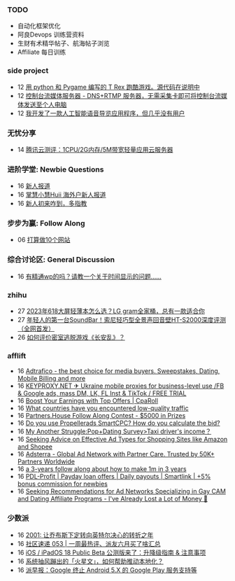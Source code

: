 ### TODO
-  自动化框架优化
-  阿良Devops 训练营资料
-  生财有术精华帖子、航海帖子浏览
-  Affiliate 每日训练

### side project
<!-- sideproject:START -->
-  12 [用 python 和 Pygame 编写的 T Rex 跑酷游戏。源代码在说明中](https://www.youtube.com/watch?v=pZySIXSelCA)
-  12 [控制台流媒体服务器 - DNS+RTMP 服务器，无需采集卡即可将控制台流媒体发送至个人电脑](https://github.com/Aioros/console-streaming-server)
-  12 [我开发了一款人工智能语音导览应用程序，但几乎没有用户](https://www.reddit.com/r/SideProject/comments/18gpp0e/ive_built_an_ai_audio_tour_app_but_have_almost_no/)<!-- sideproject:END -->


### 无忧分享
<!-- ruyo:START -->
-  14 [腾讯云测评：1CPU/2G内存/5M带宽轻量应用云服务器](https://51.ruyo.net/18711.html)<!-- ruyo:END -->

### 进阶学堂: Newbie Questions
<!-- advertcn1:START -->
-  16 [新人报道](https://www.advertcn.com/thread-115727-1-1.html)
-  16 [掌慧小慧Huii 海外户新人报道](https://www.advertcn.com/thread-115717-1-1.html)
-  16 [新人初来咋到，多指教](https://www.advertcn.com/thread-115716-1-1.html)<!-- advertcn1:END -->

### 步步为赢: Follow Along
<!-- advertcn2:START -->
-  06 [打算做10个网站](https://www.advertcn.com/thread-115247-1-1.html)<!-- advertcn2:END -->

### 综合讨论区: General Discussion
<!-- advertcn3:START -->
-  16 [有精通wp的吗？请教一个关于时间显示的问题……](https://www.advertcn.com/thread-115726-1-1.html)<!-- advertcn3:END -->


### zhihu
<!-- zhihu:START -->
-  27 [2023年618大屏轻薄本怎么选？LG gram全家桶，总有一款适合你](http://zhuanlan.zhihu.com/p/632641888?utm_campaign=rss&utm_medium=rss&utm_source=rss&utm_content=title)
-  27 [年轻人的第一台SoundBar！索尼轻巧型全景声回音壁HT-S2000深度评测（全网首发）](http://zhuanlan.zhihu.com/p/630990296?utm_campaign=rss&utm_medium=rss&utm_source=rss&utm_content=title)
-  26 [如何评价密室逃脱游戏《长安乱》？](http://www.zhihu.com/question/563950552/answer/3045961312?utm_campaign=rss&utm_medium=rss&utm_source=rss&utm_content=title)<!-- zhihu:END -->

### afflift
<!-- afflift:START -->
-  16 [Adtrafico - the best choice for media buyers. Sweepstakes, Dating, Mobile Billing and more](https://afflift.com/f/threads/adtrafico-the-best-choice-for-media-buyers-sweepstakes-dating-mobile-billing-and-more.4312/)
-  16 [KEYPROXY.NET ✈ Ukraine mobile proxies for business-level use /FB &amp; Google ads, mass DM, LK, FL Inst &amp; TikTok / FREE TRIAL](https://afflift.com/f/threads/keyproxy-net-%E2%9C%88-ukraine-mobile-proxies-for-business-level-use-fb-google-ads-mass-dm-lk-fl-inst-tiktok-free-trial.12900/)
-  16 [Boost Your Earnings with Top Offers | CpaRoll](https://afflift.com/f/threads/boost-your-earnings-with-top-offers-cparoll.13078/)
-  16 [What countries have you encountered low-quality traffic](https://afflift.com/f/threads/what-countries-have-you-encountered-low-quality-traffic.13462/)
-  16 [Partners.House Follow Along Contest - $5000 in Prizes](https://afflift.com/f/threads/partners-house-follow-along-contest-5000-in-prizes.13470/)
-  16 [Do you use Propellerads SmartCPC? How do you calculate the bid?](https://afflift.com/f/threads/do-you-use-propellerads-smartcpc-how-do-you-calculate-the-bid.13437/)
-  16 [My Another Struggle:Pop+Dating Survey&gt;Taxi driver&#39;s income？](https://afflift.com/f/threads/my-another-struggle-pop-dating-survey-taxi-drivers-income%EF%BC%9F.13190/)
-  16 [Seeking Advice on Effective Ad Types for Shopping Sites like Amazon and Shopee](https://afflift.com/f/threads/seeking-advice-on-effective-ad-types-for-shopping-sites-like-amazon-and-shopee.13473/)
-  16 [Adsterra - Global Ad Network with Partner Care. Trusted by 50K+ Partners Worldwide](https://afflift.com/f/threads/adsterra-global-ad-network-with-partner-care-trusted-by-50k-partners-worldwide.4462/)
-  16 [a 3-years follow along about how to make 1m in 3 years](https://afflift.com/f/threads/a-3-years-follow-along-about-how-to-make-1m-in-3-years.13070/)
-  16 [PDL-Profit | Payday loan offers | Daily payouts | Smartlink | +5% bonus commission for newbies](https://afflift.com/f/threads/pdl-profit-payday-loan-offers-daily-payouts-smartlink-5-bonus-commission-for-newbies.13326/)
-  16 [Seeking Recommendations for Ad Networks Specializing in Gay CAM and Dating Affiliate Programs - I&#39;ve Already Lost a Lot of Money 🥲](https://afflift.com/f/threads/seeking-recommendations-for-ad-networks-specializing-in-gay-cam-and-dating-affiliate-programs-ive-already-lost-a-lot-of-money-%F0%9F%A5%B2.13472/)<!-- afflift:END -->

### 少数派
<!-- sspai:START -->
-  16 [2001: 让乔布斯下定转向英特尔决心的转折之年](https://sspai.com/prime/story/ppc-history-12)
-  16 [社区速递 053 | 一周最热评、派友六月买了啥汇总](https://sspai.com/post/90521)
-  16 [iOS / iPadOS 18 Public Beta 公测版来了：升降级指南 &amp; 注意事项](https://sspai.com/post/90227)
-  16 [系统抽风蹦出的「火星文」，如何帮助推动本地化？](https://sspai.com/post/90269)
-  16 [派早报：Google 终止 Android 5.X 的 Google Play 服务支持等](https://sspai.com/post/90502)<!-- sspai:END -->
